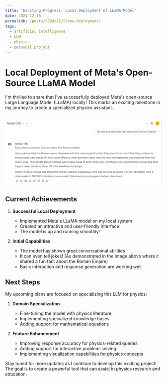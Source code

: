 ```yaml
---
title: 'Exciting Progress: Local Deployment of LLaMA Model'
date: 2024-12-18
permalink: /posts/2024/12/llama-deployment/
tags:
  - artificial intelligence
  - LLM
  - physics
  - personal project
---
```


# Local Deployment of Meta's Open-Source LLaMA Model

I'm thrilled to share that I've successfully deployed Meta's open-source Large Language Model (LLaMA) locally! This marks an exciting milestone in my journey to create a specialized physics assistant.

<br/><img src='/LLMprogress/implementation1.png' > 

## Current Achievements

1. **Successful Local Deployment**
   - Implemented Meta's LLaMA model on my local system
   - Created an attractive and user-friendly interface
   - The model is up and running smoothly!

2. **Initial Capabilities**
   - The model has shown great conversational abilities
   - It can even tell jokes! (As demonstrated in the image above where it shared a fun fact about the Roman Empire)
   - Basic interaction and response generation are working well

## Next Steps

My upcoming plans are focused on specializing this LLM for physics:

1. **Domain Specialization**
   - Fine-tuning the model with physics literature
   - Implementing specialized knowledge bases
   - Adding support for mathematical equations

2. **Feature Enhancement**
   - Improving response accuracy for physics-related queries
   - Adding support for interactive problem-solving
   - Implementing visualization capabilities for physics concepts

Stay tuned for more updates as I continue to develop this exciting project! The goal is to create a powerful tool that can assist in physics research and education.
